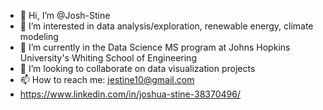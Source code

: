 - 👋 Hi, I’m @Josh-Stine
- 👀 I’m interested in data analysis/exploration, renewable energy, climate modeling
- 🌱 I’m currently in the Data Science MS program at Johns Hopkins University's Whiting School of Engineering
- 💞️ I’m looking to collaborate on data visualization projects
- 📫 How to reach me: jestine10@gmail.com
- <a href="https://www.linkedin.com/in/joshua-stine-38370496/">https://www.linkedin.com/in/joshua-stine-38370496/</a>

<!---
Josh-Stine/Josh-Stine is a ✨ special ✨ repository because its `README.md` (this file) appears on your GitHub profile.
You can click the Preview link to take a look at your changes.
--->
